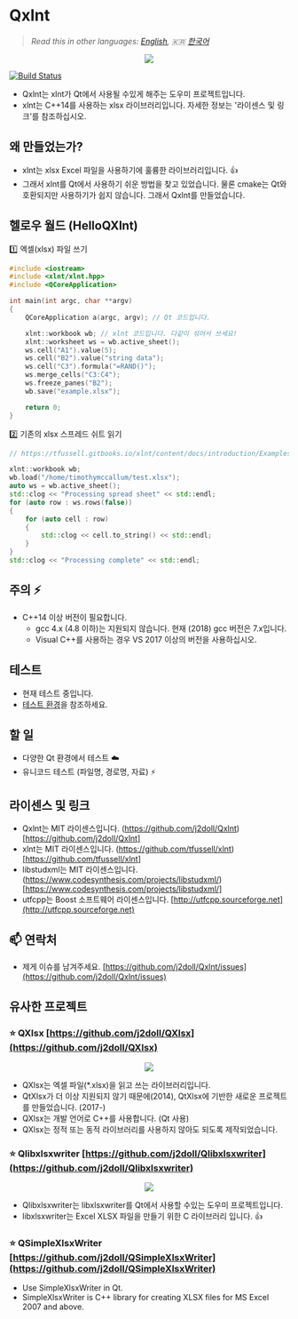# Qxlnt

> *Read this in other languages: [English](README.md), :kr: [한국어](README.ko.md)*

<p align="center"><img src="https://github.com/j2doll/Qxlnt/raw/master/markdown-data/Concept-QXlnt.jpg"></p>

[![Build Status](https://travis-ci.com/j2doll/Qxlnt.svg?branch=master)](https://travis-ci.com/j2doll/Qxlnt)

- Qxlnt는 xlnt가 Qt에서 사용될 수있게 해주는 도우미 프로젝트입니다.
- xlnt는 C++14를 사용하는 xlsx 라이브러리입니다. 자세한 정보는 '라이센스 및 링크'를 참조하십시오.

## 왜 만들었는가?

- xlnt는 xlsx Excel 파일을 사용하기에 훌륭한 라이브러리입니다. :+1:
- 그래서 xlnt를 Qt에서 사용하기 쉬운 방법을 찾고 있었습니다. 물론 cmake는 Qt와 호환되지만 사용하기가 쉽지 않습니다. 그래서 Qxlnt를 만들었습니다.

## 헬로우 월드 (HelloQXlnt)

:one: 엑셀(xlsx) 파일 쓰기

```cpp
#include <iostream>
#include <xlnt/xlnt.hpp>
#include <QCoreApplication>

int main(int argc, char **argv)
{     
    QCoreApplication a(argc, argv); // Qt 코드입니다.

    xlnt::workbook wb; // xlnt 코드입니다. 다같이 섞어서 쓰세요!
    xlnt::worksheet ws = wb.active_sheet();
    ws.cell("A1").value(5);
    ws.cell("B2").value("string data");
    ws.cell("C3").formula("=RAND()");
    ws.merge_cells("C3:C4");
    ws.freeze_panes("B2");
    wb.save("example.xlsx");

    return 0;
}
```

:two: 기존의 xlsx 스프레드 쉬트 읽기

```cpp
// https://tfussell.gitbooks.io/xlnt/content/docs/introduction/Examples.html

xlnt::workbook wb;
wb.load("/home/timothymccallum/test.xlsx");
auto ws = wb.active_sheet();
std::clog << "Processing spread sheet" << std::endl;
for (auto row : ws.rows(false)) 
{ 
    for (auto cell : row) 
    { 
        std::clog << cell.to_string() << std::endl;
    }
}
std::clog << "Processing complete" << std::endl;
```

## 주의 :zap:

- C++14 이상 버전이 필요합니다.
	- gcc 4.x (4.8 이하)는 지원되지 않습니다. 현재 (2018) gcc 버전은 7.x입니다.
	- Visual C++를 사용하는 경우 VS 2017 이상의 버전을 사용하십시오.

## 테스트
- 현재 테스트 중입니다.
- [테스트 환경](BuildEnv.md)을 참조하세요.

## 할 일
- 다양한 Qt 환경에서 테스트 :cloud:
- 유니코드 테스트 (파일명, 경로명, 자료) :zap:

## 라이센스 및 링크

- Qxlnt는 MIT 라이센스입니다. (https://github.com/j2doll/Qxlnt)[https://github.com/j2doll/Qxlnt] 
- xlnt는 MIT 라이센스입니다. (https://github.com/tfussell/xlnt)[https://github.com/tfussell/xlnt] 
- libstudxml는 MIT 라이센스입니다. (https://www.codesynthesis.com/projects/libstudxml/)[https://www.codesynthesis.com/projects/libstudxml/]
- utfcpp는 Boost 소프트웨어 라이센스입니다. [http://utfcpp.sourceforge.net](http://utfcpp.sourceforge.net)

## :mailbox: 연락처
- 제게 이슈를 남겨주세요. [https://github.com/j2doll/Qxlnt/issues](https://github.com/j2doll/Qxlnt/issues)

## 유사한 프로젝트

### :star: <b>QXlsx</b> [https://github.com/j2doll/QXlsx](https://github.com/j2doll/QXlsx)

<p align="center"><img src="https://github.com/j2doll/QXlsx/raw/master/markdown.data/QXlsx-Desktop.png"></p>

- QXlsx는 엑셀 파일(*.xlsx)을 읽고 쓰는 라이브러리입니다.
- QtXlsx가 더 이상 지원되지 않기 때문에(2014), QtXlsx에 기반한 새로운 프로젝트를 만들었습니다. (2017-)
- QXlsx는 개발 언어로 C++를 사용합니다. (Qt 사용)
- QXlsx는 정적 또는 동적 라이브러리를 사용하지 않아도 되도록 제작되었습니다.

### :star: <b>Qlibxlsxwriter</b> [https://github.com/j2doll/Qlibxlsxwriter](https://github.com/j2doll/Qlibxlsxwriter)

<p align="center"><img src="https://github.com/j2doll/Qlibxlsxwriter/raw/master/markdown.data/logo.png"></p>

- Qlibxlsxwriter는 libxlsxwriter를 Qt에서 사용할 수있는 도우미 프로젝트입니다.
- libxlsxwriter는 Excel XLSX 파일을 만들기 위한 C 라이브러리 입니다. :+1:

### :star: <b>QSimpleXlsxWriter</b> [https://github.com/j2doll/QSimpleXlsxWriter](https://github.com/j2doll/QSimpleXlsxWriter)

- Use SimpleXlsxWriter in Qt.
- SimpleXlsxWriter is C++ library for creating XLSX files for MS Excel 2007 and above.

